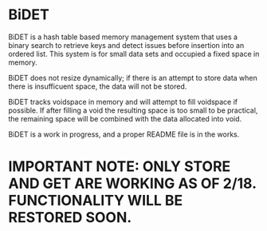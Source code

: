 # BiDET
BiDET is a hash table based memory management system that uses a binary search to retrieve keys and detect issues before insertion into an ordered list. This system is for small data sets and occupied a fixed space in memory.

BiDET does not resize dynamically; if there is an attempt to store data when there is insufficuent space, the data will not be stored.

BiDET tracks voidspace in memory and will attempt to fill voidspace if possible. If after filling a void the resulting space is too small to be practical, the remaining space will be combined with the data allocated into void.

BiDET is a work in progress, and a proper README file is in the works.

# IMPORTANT NOTE: ONLY STORE AND GET ARE WORKING AS OF 2/18. FUNCTIONALITY WILL BE RESTORED SOON.

